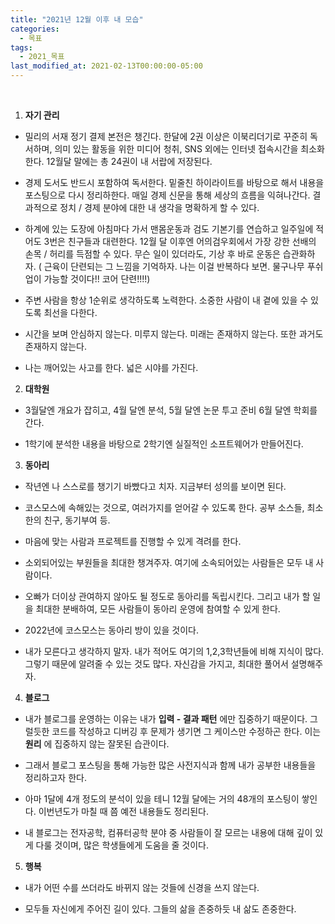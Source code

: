 ```yaml
---
title: "2021년 12월 이후 내 모습"
categories:
  - 목표
tags:
  - 2021_목표
last_modified_at: 2021-02-13T00:00:00-05:00
---
```


<br/>

1. __자기 관리__

- 밀리의 서재 정기 결제 본전은 챙긴다. 한달에 2권 이상은 이북리더기로 꾸준히 독서하며, 의미 있는 활동을 위한 미디어 청취, SNS 외에는 인터넷 접속시간을 최소화 한다. 12월달 말에는 총 24권이 내 서랍에 저장된다.

- 경제 도서도 반드시 포함하여 독서한다. 밑줄친 하이라이트를 바탕으로 해서 내용을 포스팅으로 다시 정리하한다.  매일 경제 신문을 통해 세상의 흐름을 익혀나간다.  결과적으로 정치 / 경제 분야에 대한 내 생각을 명확하게 할 수 있다.

- 하계에 있는 도장에 아침마다 가서 맨몸운동과 검도 기본기를 연습하고 일주일에 적어도 3번은 친구들과 대련한다. 12월 달 이후엔 어의검우회에서 가장 강한 선배의 손목 / 허리를 득점할 수 있다. 무슨 일이 있더라도, 기상 후 바로 운동은 습관화하자. ( 근육이 단련되는 그 느낌을 기억하자. 나는 이걸 반복하다 보면. 물구나무 푸쉬업이 가능할 것이다!! 코어 단련!!!!)

- 주변 사람을 항상 1순위로 생각하도록 노력한다. 소중한 사람이 내 곁에 있을 수 있도록 최선을 다한다.

- 시간을 보며 안심하지 않는다. 미루지 않는다. 미래는 존재하지 않는다. 또한 과거도 존재하지 않는다.

- 나는 깨어있는 사고를 한다. 넓은 시야를 가진다.



2. __대학원__

- 3월달엔 개요가 잡히고, 4월 달엔 분석, 5월 달엔 논문 투고 준비 6월 달엔 학회를 간다.

- 1학기에 분석한 내용을 바탕으로 2학기엔 실질적인 소프트웨어가 만들어진다.



3. __동아리__

- 작년엔 나 스스로를 챙기기 바빴다고 치자. 지금부터 성의를 보이면 된다.

- 코스모스에 속해있는 것으로, 여러가지를 얻어갈 수 있도록 한다. 공부 소스들, 최소한의 친구, 동기부여 등.

- 마음에 맞는 사람과 프로젝트를 진행할 수 있게 격려를 한다.

- 소외되어있는 부원들을 최대한 챙겨주자. 여기에 소속되어있는 사람들은 모두 내 사람이다.

- 오빠가 더이상 관여하지 않아도 될 정도로 동아리를 독립시킨다. 그리고 내가 할 일을 최대한 분배하여, 모든 사람들이 동아리 운영에 참여할 수 있게 한다.

- 2022년에 코스모스는 동아리 방이 있을 것이다.

- 내가 모른다고 생각하지 말자. 내가 적어도 여기의 1,2,3학년들에 비해 지식이 많다. 그렇기 때문에 알려줄 수 있는 것도 많다. 자신감을 가지고, 최대한 풀어서 설명해주자.



4. __블로그__

- 내가 블로그를 운영하는 이유는 내가 __입력 - 결과 패턴__ 에만 집중하기 때문이다. 그럴듯한 코드를 작성하고  디버깅 후 문제가 생기면 그 케이스만 수정하곤 한다. 이는 __원리__ 에 집중하지 않는 잘못된 습관이다.

- 그래서 블로그 포스팅을 통해 가능한 많은 사전지식과 함께 내가 공부한 내용들을 정리하고자 한다.

- 아마 1달에 4개 정도의 분석이 있을 테니 12월 달에는 거의 48개의 포스팅이 쌓인다. 이번년도가 마칠 때 쯤 예전 내용들도 정리된다.

- 내 블로그는 전자공학, 컴퓨터공학 분야 중 사람들이 잘 모르는 내용에 대해 깊이 있게 다룰 것이며, 많은 학생들에게 도움을 줄 것이다.



5. __행복__

- 내가 어떤 수를 쓰더라도 바뀌지 않는 것들에 신경을 쓰지 않는다.

- 모두들 자신에게 주어진 길이 있다. 그들의 삶을 존중하듯 내 삶도 존중한다.
